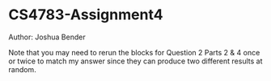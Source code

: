 # CS4783-Assignment4
Author: Joshua Bender

Note that you may need to rerun the blocks for Question 2 Parts 2 & 4 once or twice to match my answer since they can produce two different results at random.
